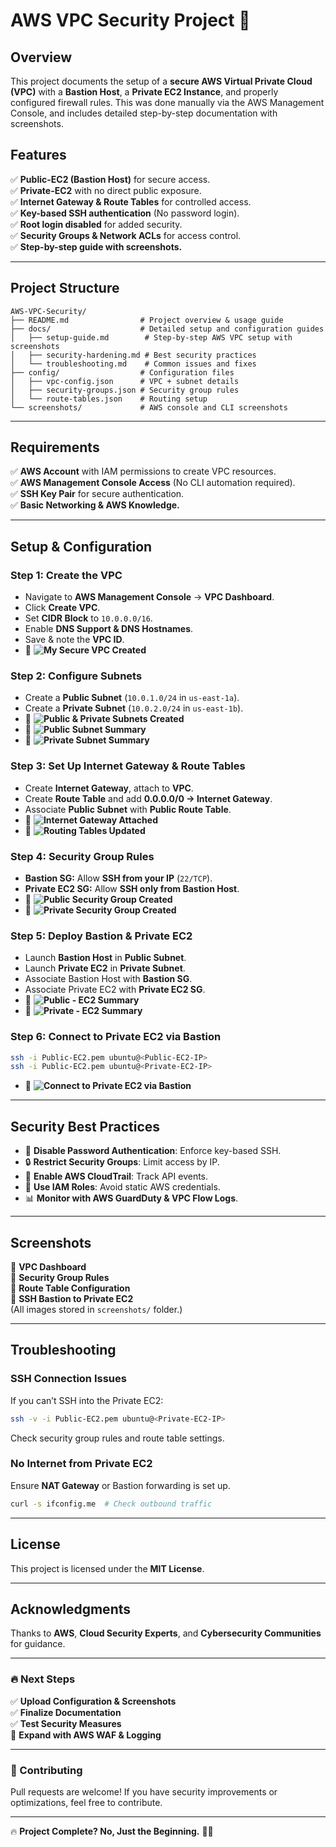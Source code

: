 # AWS VPC Security Project 🚀

## Overview
This project documents the setup of a **secure AWS Virtual Private Cloud (VPC)** with a **Bastion Host**, a **Private EC2 Instance**, and properly configured firewall rules. This was done manually via the AWS Management Console, and includes detailed step-by-step documentation with screenshots.

## Features
✅ **Public-EC2 (Bastion Host)** for secure access.  
✅ **Private-EC2** with no direct public exposure.  
✅ **Internet Gateway & Route Tables** for controlled access.  
✅ **Key-based SSH authentication** (No password login).  
✅ **Root login disabled** for added security.  
✅ **Security Groups & Network ACLs** for access control.  
✅ **Step-by-step guide with screenshots.**  

---

## Project Structure
```
AWS-VPC-Security/
├── README.md                # Project overview & usage guide
├── docs/                    # Detailed setup and configuration guides
│   ├── setup-guide.md        # Step-by-step AWS VPC setup with screenshots
│   ├── security-hardening.md # Best security practices
│   └── troubleshooting.md    # Common issues and fixes
├── config/                  # Configuration files
│   ├── vpc-config.json      # VPC + subnet details
│   ├── security-groups.json # Security group rules
│   └── route-tables.json    # Routing setup
└── screenshots/             # AWS console and CLI screenshots
```

---

## Requirements
✅ **AWS Account** with IAM permissions to create VPC resources.  
✅ **AWS Management Console Access** (No CLI automation required).  
✅ **SSH Key Pair** for secure authentication.  
✅ **Basic Networking & AWS Knowledge.**  

---

## Setup & Configuration
### **Step 1: Create the VPC**
- Navigate to **AWS Management Console** → **VPC Dashboard**.
- Click **Create VPC**.
- Set **CIDR Block** to `10.0.0.0/16`.
- Enable **DNS Support & DNS Hostnames**.
- Save & note the **VPC ID**.
- 📸 **![My Secure VPC Created](screenshots/MySecureVPC.png)**

### **Step 2: Configure Subnets**
- Create a **Public Subnet** (`10.0.1.0/24` in `us-east-1a`).
- Create a **Private Subnet** (`10.0.2.0/24` in `us-east-1b`).
- 📸 **![Public & Private Subnets Created](screenshots/SubnetList.png)**
- 📸 **![Public Subnet Summary](screenshots/PublicSubnet.png)**
- 📸 **![Private Subnet Summary](screenshots/PrivateSubnet.png)**

### **Step 3: Set Up Internet Gateway & Route Tables**
- Create **Internet Gateway**, attach to **VPC**.
- Create **Route Table** and add **0.0.0.0/0 → Internet Gateway**.
- Associate **Public Subnet** with **Public Route Table**.
- 📸 **![Internet Gateway Attached](screenshots/InternetGatewayAttached.png)**
- 📸 **![Routing Tables Updated](screenshots/RouteUpdate.png)**

### **Step 4: Security Group Rules**
- **Bastion SG:** Allow **SSH from your IP** (`22/TCP`).
- **Private EC2 SG:** Allow **SSH only from Bastion Host**.
- 📸 **![Public Security Group Created](screenshots/PublicSecurityGroupCreated.png)**
- 📸 **![Private Security Group Created](screenshots/PrivateSecurityGroupCreated.png)**

### **Step 5: Deploy Bastion & Private EC2**
- Launch **Bastion Host** in **Public Subnet**.
- Launch **Private EC2** in **Private Subnet**.
- Associate Bastion Host with **Bastion SG**.
- Associate Private EC2 with **Private EC2 SG**.
- 📸 **![Public - EC2 Summary](screenshots/Public-EC2Summary.png)**
- 📸 **![Private - EC2 Summary](screenshots/Private-EC2Summary.png)**

### **Step 6: Connect to Private EC2 via Bastion**
```bash
ssh -i Public-EC2.pem ubuntu@<Public-EC2-IP>
ssh -i Public-EC2.pem ubuntu@<Private-EC2-IP>
```
- 📸 **![Connect to Private EC2 via Bastion](screenshots/SSHPublictoPrivateSuccess.png)**

---

## Security Best Practices
- 🚫 **Disable Password Authentication**: Enforce key-based SSH.
- 🔒 **Restrict Security Groups**: Limit access by IP.
- 📜 **Enable AWS CloudTrail**: Track API events.
- 🔐 **Use IAM Roles**: Avoid static AWS credentials.
- 📊 **Monitor with AWS GuardDuty & VPC Flow Logs**.

---

## Screenshots
📸 **VPC Dashboard**  
📸 **Security Group Rules**  
📸 **Route Table Configuration**  
📸 **SSH Bastion to Private EC2**  
(All images stored in `screenshots/` folder.)

---

## Troubleshooting
### SSH Connection Issues
If you can’t SSH into the Private EC2:
```bash
ssh -v -i Public-EC2.pem ubuntu@<Private-EC2-IP>
```
Check security group rules and route table settings.

### No Internet from Private EC2
Ensure **NAT Gateway** or Bastion forwarding is set up.
```bash
curl -s ifconfig.me  # Check outbound traffic
```

---

## License
This project is licensed under the **MIT License**.

---

## Acknowledgments
Thanks to **AWS**, **Cloud Security Experts**, and **Cybersecurity Communities** for guidance.

---

### **🔥 Next Steps**
✅ **Upload Configuration & Screenshots**  
✅ **Finalize Documentation**  
✅ **Test Security Measures**  
🚀 **Expand with AWS WAF & Logging**  

---

### **🌟 Contributing**
Pull requests are welcome! If you have security improvements or optimizations, feel free to contribute.

---

🔥 **Project Complete? No, Just the Beginning.** 🚀💾

